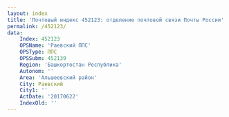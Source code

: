 ```yaml
---
layout: index
title: 'Почтовый индекс 452123: отделение почтовой связи Почты России'
permalink: /452123/
data:
    Index: 452123
    OPSName: 'Раевский ППС'
    OPSType: ППС
    OPSSubm: 452139
    Region: 'Башкортостан Республика'
    Autonom: ''
    Area: 'Альшеевский район'
    City: Раевский
    City1: ''
    ActDate: '20170622'
    IndexOld: ''
---
```

